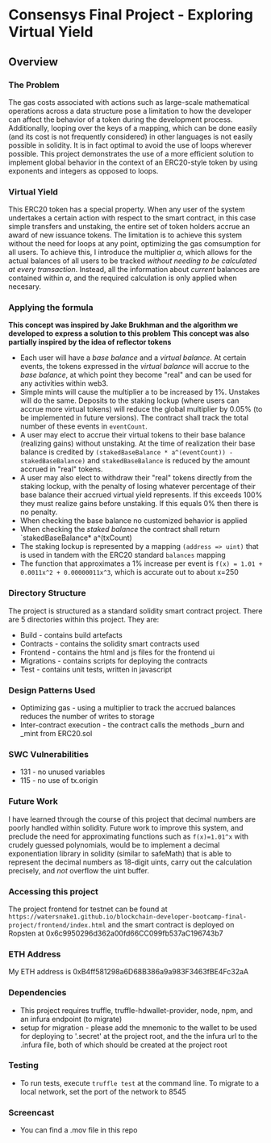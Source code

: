 # Consensys Final Project - Exploring Virtual Yield

## Overview

### The Problem
The gas costs associated with actions such as large-scale mathematical operations across a data structure pose a limitation to how the developer can affect the behavior of a token during the development process. Additionally, looping over the keys of a mapping, which can be done easily (and its cost is not frequently considered) in other languages is not easily possible in solidity. It is in fact optimal to avoid the use of loops wherever possible. This project demonstrates the use of a more efficient solution to implement global behavior in the context of an ERC20-style token by using exponents and integers as opposed to loops.

### Virtual Yield
This ERC20 token has a special property. When any user of the system undertakes a certain action with respect to the smart contract, in this case simple transfers and unstaking, the entire set of token holders accrue an award of new issuance tokens. The limitation is to achieve this system without the need for loops at any point, optimizing the gas comsumption for all users. To achieve this, I introduce the multiplier *a*, which allows for the actual balances of all users to be tracked *without needing to be calculated at every transaction*. Instead, all the information about *current* balances are contained within *a*, and the required calculation is only applied when necesary. 

### Applying the formula
**This concept was inspired by Jake Brukhman and the algorithm we developed to express a solution to this problem**
**This concept was also partially inspired by the idea of reflector tokens**

- Each user will have a *base balance* and a *virtual balance*. At certain events, the tokens expressed in the *virtual balance* will accrue to the *base balance*, at which point they become "real" and can be used for any activities within web3. 
- Simple mints will cause the multiplier a to be increased by 1%. Unstakes will do the same. Deposits to the staking lockup (where users can accrue more virtual tokens) will reduce the global multiplier by 0.05% (to be implemented in future versions). The contract shall track the total number of these events in `eventCount`.
- A user may elect to accrue their virtual tokens to their base balance (realizing gains) without unstaking. At the time of realization their base balance is credited by `(stakedBaseBalance * a^(eventCount)) - stakedBaseBalance)` and `stakedBaseBalance` is reduced by the amount accrued in "real" tokens.
- A user may also elect to withdraw their "real" tokens directly from the staking lockup, with the penalty of losing whatever percentage of their base balance their accrued virtual yield represents. If this exceeds 100% they must realize gains before unstaking. If this equals 0% then there is no penalty.
- When checking the base balance no customized behavior is applied
- When checking the *staked balance* the contract shall return `stakedBaseBalance* a^(txCount)
- The staking lockup is represented by a mapping `(address => uint)` that is used in tandem with the ERC20 standard `balances` mapping
- The function that approximates a 1% increase per event is `f(x) = 1.01 + 0.0011x^2 + 0.00000011x^3`, which is accurate out to about x=250

### Directory Structure
The project is structured as a standard solidity smart contract project. There are 5 directories within this project. They are:

* Build - contains build artefacts 
* Contracts - contains the solidity smart contracts used
* Frontend - contains the html and js files for the frontend ui
* Migrations - contains scripts for deploying the contracts
* Test - contains unit tests, written in javascript

### Design Patterns Used
* Optimizing gas - using a multiplier to track the accrued balances reduces the number of writes to storage
* Inter-contract execution - the contract calls the methods _burn and _mint from ERC20.sol

### SWC Vulnerabilities
* 131 - no unused variables
* 115 - no use of tx.origin

### Future Work
I have learned through the course of this project that decimal numbers are poorly handled within solidity. Future work to improve this system, and preclude the need for approximating functions such as `f(x)=1.01^x` with crudely guessed polynomials, would be to implement a decimal exponentiation library in solidity (similar to safeMath) that is able to represent the decimal numbers as 18-digit uints, carry out the calculation precisely, and *not* overflow the uint buffer. 

### Accessing this project
The project frontend for testnet can be found at `https://watersnake1.github.io/blockchain-developer-bootcamp-final-project/frontend/index.html` and the smart contract is deployed on Ropsten at 0x6c9950296d362a00fd66CC099fb537aC196743b7

### ETH Address
My ETH address is 0xB4ff581298a6D68B386a9a983F3463fBE4Fc32aA

### Dependencies
* This project requires truffle, truffle-hdwallet-provider, node, npm, and an infura endpoint (to migrate)
* setup for migration - please add the mnemonic to the wallet to be used for deploying to '.secret' at the project root, and the the infura url to the .infura file, both of which should be created at the project root

### Testing
* To run tests, execute `truffle test` at the command line. To migrate to a local network, set the port of the network to 8545

### Screencast
* You can find a .mov file in this repo
